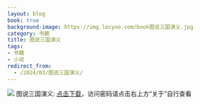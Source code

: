 ```yaml
---
layout: blog
book: true
background-image: https://img.locyoo.com/book图说三国演义.jpg
category: 书籍
title: 图说三国演义
tags:
- 书籍
- 小说
redirect_from:
  - /2024/03/图说三国演义/
---
```

![](https://img.locyoo.com/book图说三国演义.jpg)
图说三国演义: <a name = "ref1" href="https://url18.ctfile.com/f/50983618-1225827508-6c6e96?p=3619">点击下载</a>，访问密码请点击右上方“关于”自行查看